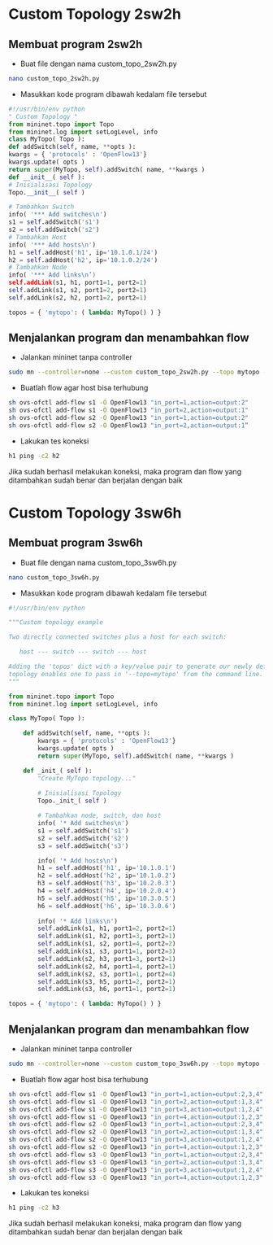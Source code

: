 # Custom Topology 2sw2h
## Membuat program 2sw2h
- Buat file dengan nama custom_topo_2sw2h.py
```sh
nano custom_topo_2sw2h.py
```
- Masukkan kode program dibawah kedalam file tersebut
```python
#!/usr/bin/env python
" Custom Topology "
from mininet.topo import Topo
from mininet.log import setLogLevel, info
class MyTopo( Topo ):
def addSwitch(self, name, **opts ):
kwargs = { 'protocols' : 'OpenFlow13'}
kwargs.update( opts )
return super(MyTopo, self).addSwitch( name, **kwargs )
def __init__( self ):
# Inisialisasi Topology
Topo.__init__( self )

# Tambahkan Switch
info( '*** Add switches\n')
s1 = self.addSwitch('s1')
s2 = self.addSwitch('s2')
# Tambahkan Host
info( '*** Add hosts\n')
h1 = self.addHost('h1', ip='10.1.0.1/24')
h2 = self.addHost('h2', ip='10.1.0.2/24')
# Tambahkan Node
info( '*** Add links\n’)
self.addLink(s1, h1, port1=1, port2=1)
self.addLink(s1, s2, port1=2, port2=1)
self.addLink(s2, h2, port1=2, port2=1)

topos = { 'mytopo': ( lambda: MyTopo() ) }
```
## Menjalankan program dan menambahkan flow
- Jalankan mininet tanpa controller
```sh
sudo mn --controller=none --custom custom_topo_2sw2h.py --topo mytopo --mac --arp
```
- Buatlah flow agar host bisa terhubung
```sh
sh ovs-ofctl add-flow s1 -O OpenFlow13 "in_port=1,action=output:2"
sh ovs-ofctl add-flow s1 -O OpenFlow13 "in_port=2,action=output:1"
sh ovs-ofctl add-flow s2 -O OpenFlow13 "in_port=1,action=output:2"
sh ovs-ofctl add-flow s2 -O OpenFlow13 "in_port=2,action=output:1“
```
- Lakukan tes koneksi
```sh
h1 ping -c2 h2
```
Jika sudah berhasil melakukan koneksi, maka program dan flow yang ditambahkan sudah benar dan berjalan dengan baik

# Custom Topology 3sw6h
## Membuat program 3sw6h
- Buat file dengan nama custom_topo_3sw6h.py
```sh
nano custom_topo_3sw6h.py
```
- Masukkan kode program dibawah kedalam file tersebut
```python
#!/usr/bin/env python

"""Custom topology example

Two directly connected switches plus a host for each switch:

   host --- switch --- switch --- host

Adding the 'topos' dict with a key/value pair to generate our newly defined
topology enables one to pass in '--topo=mytopo' from the command line.
"""

from mininet.topo import Topo
from mininet.log import setLogLevel, info

class MyTopo( Topo ):

    def addSwitch(self, name, **opts ):
        kwargs = { 'protocols' : 'OpenFlow13'}
        kwargs.update( opts )
        return super(MyTopo, self).addSwitch( name, **kwargs )

    def _init_( self ):
        "Create MyTopo topology..."
        
        # Inisialisasi Topology
        Topo._init_( self )

        # Tambahkan node, switch, dan host
        info( '* Add switches\n')
        s1 = self.addSwitch('s1')
        s2 = self.addSwitch('s2')
        s3 = self.addSwitch('s3')

        info( '* Add hosts\n')
        h1 = self.addHost('h1', ip='10.1.0.1')
        h2 = self.addHost('h2', ip='10.1.0.2')
        h3 = self.addHost('h3', ip='10.2.0.3')
        h4 = self.addHost('h4', ip='10.2.0.4')
        h5 = self.addHost('h5', ip='10.3.0.5')
        h6 = self.addHost('h6', ip='10.3.0.6')
        
        info( '* Add links\n')
        self.addLink(s1, h1, port1=2, port2=1)
        self.addLink(s1, h2, port1=3, port2=1)
        self.addLink(s1, s2, port1=4, port2=2)
        self.addLink(s1, s3, port1=1, port2=3)
        self.addLink(s2, h3, port1=3, port2=1)
        self.addLink(s2, h4, port1=4, port2=1)
        self.addLink(s2, s3, port1=1, port2=4)
        self.addLink(s3, h5, port1=2, port2=1)
        self.addLink(s3, h6, port1=1, port2=1)

topos = { 'mytopo': ( lambda: MyTopo() ) }
```
## Menjalankan program dan menambahkan flow
- Jalankan mininet tanpa controller
```sh
sudo mn --controller=none --custom custom_topo_3sw6h.py --topo mytopo --mac --arp
```
- Buatlah flow agar host bisa terhubung
```sh
sh ovs-ofctl add-flow s1 -O OpenFlow13 "in_port=1,action=output:2,3,4"
sh ovs-ofctl add-flow s1 -O OpenFlow13 "in_port=2,action=output:1,3,4"
sh ovs-ofctl add-flow s1 -O OpenFlow13 "in_port=3,action=output:1,2,4"
sh ovs-ofctl add-flow s1 -O OpenFlow13 "in_port=4,action=output:1,2,3"
sh ovs-ofctl add-flow s2 -O OpenFlow13 "in_port=1,action=output:2,3,4"
sh ovs-ofctl add-flow s2 -O OpenFlow13 "in_port=2,action=output:1,3,4"
sh ovs-ofctl add-flow s2 -O OpenFlow13 "in_port=3,action=output:1,2,4"
sh ovs-ofctl add-flow s2 -O OpenFlow13 "in_port=4,action=output:1,2,3"
sh ovs-ofctl add-flow s3 -O OpenFlow13 "in_port=1,action=output:2,3,4"
sh ovs-ofctl add-flow s3 -O OpenFlow13 "in_port=2,action=output:1,3,4"
sh ovs-ofctl add-flow s3 -O OpenFlow13 "in_port=3,action=output:1,2,4"
sh ovs-ofctl add-flow s3 -O OpenFlow13 "in_port=4,action=output:1,2,3"
```
- Lakukan tes koneksi
```sh
h1 ping -c2 h3
```
Jika sudah berhasil melakukan koneksi, maka program dan flow yang ditambahkan sudah benar dan berjalan dengan baik
